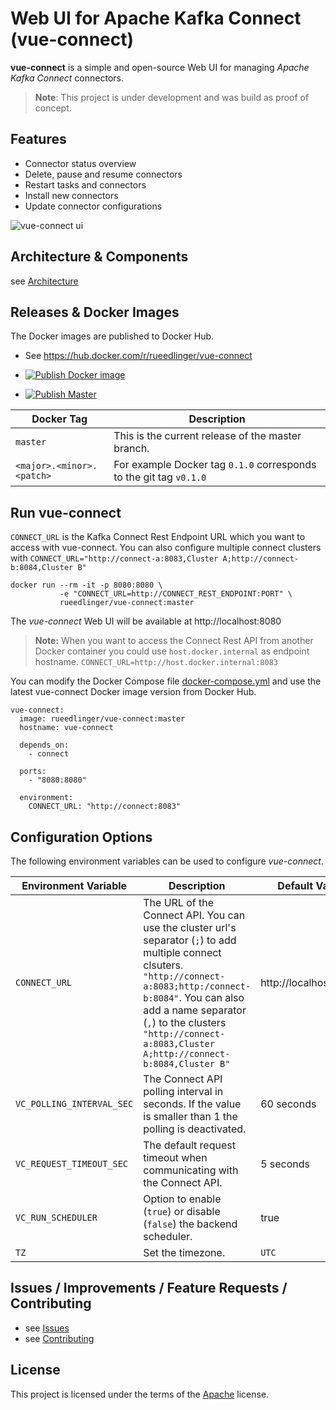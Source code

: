 # Web UI for Apache Kafka Connect (vue-connect)

**vue-connect** is a simple and open-source Web UI for managing _Apache Kafka Connect_ connectors.

> **Note**: This project is under development and was build as proof of concept.

## Features

- Connector status overview
- Delete, pause and resume connectors
- Restart tasks and connectors
- Install new connectors
- Update connector configurations

![vue-connect ui](docs/images/demo.gif)

## Architecture & Components

see [Architecture](docs/ARCHITECTURE.md)

## Releases & Docker Images

The Docker images are published to Docker Hub.

- See https://hub.docker.com/r/rueedlinger/vue-connect

- [![Publish Docker image](https://github.com/rueedlinger/vue-connect/actions/workflows/release.yml/badge.svg)](https://github.com/rueedlinger/vue-connect/actions/workflows/release.yml)
- [![Publish Master](https://github.com/rueedlinger/vue-connect/actions/workflows/master.yml/badge.svg)](https://github.com/rueedlinger/vue-connect/actions/workflows/master.yml)

| Docker Tag                | Description                                                        |
| ------------------------- | ------------------------------------------------------------------ |
| `master`                  | This is the current release of the master branch.                  |
| `<major>.<minor>.<patch>` | For example Docker tag `0.1.0` corresponds to the git tag `v0.1.0` |

## Run vue-connect

`CONNECT_URL` is the Kafka Connect Rest Endpoint URL which you want to access
with vue-connect. You can also configure multiple connect clusters with `CONNECT_URL="http://connect-a:8083,Cluster A;http://connect-b:8084,Cluster B"`

```
docker run --rm -it -p 8080:8080 \
           -e "CONNECT_URL=http://CONNECT_REST_ENDPOINT:PORT" \
           rueedlinger/vue-connect:master
```

The _vue-connect_ Web UI will be available at http://localhost:8080

> **Note:** When you want to access the Connect Rest API from another Docker container you could use `host.docker.internal` as endpoint hostname. `CONNECT_URL=http://host.docker.internal:8083`

You can modify the Docker Compose file [docker-compose.yml](docker-compose.yml) and use the latest vue-connect Docker image version from Docker Hub.

```
vue-connect:
  image: rueedlinger/vue-connect:master
  hostname: vue-connect

  depends_on:
    - connect

  ports:
    - "8080:8080"

  environment:
    CONNECT_URL: "http://connect:8083"
```

## Configuration Options

The following environment variables can be used to configure _vue-connect_.

| Environment Variable      | Description                                                                                                                                                                                                                                                                             | Default Value         |
| ------------------------- | --------------------------------------------------------------------------------------------------------------------------------------------------------------------------------------------------------------------------------------------------------------------------------------- | --------------------- |
| `CONNECT_URL`             | The URL of the Connect API. You can use the cluster url's separator (`;`) to add multiple connect clsuters. `"http://connect-a:8083;http:/connect-b:8084"`. You can also add a name separator (`,`) to the clusters `"http://connect-a:8083,Cluster A;http://connect-b:8084,Cluster B"` | http://localhost:8083 |
| `VC_POLLING_INTERVAL_SEC` | The Connect API polling interval in seconds. If the value is smaller than 1 the polling is deactivated.                                                                                                                                                                                 | 60 seconds            |
| `VC_REQUEST_TIMEOUT_SEC`  | The default request timeout when communicating with the Connect API.                                                                                                                                                                                                                    | 5 seconds             |
| `VC_RUN_SCHEDULER`        | Option to enable (`true`) or disable (`false`) the backend scheduler.                                                                                                                                                                                                                   | true                  |
| `TZ`                      | Set the timezone.                                                                                                                                                                                                                                                                       | `UTC`                 |

## Issues / Improvements / Feature Requests / Contributing

- see [Issues](https://github.com/rueedlinger/vue-connect/issues)
- see [Contributing](docs/CONTRIBUTING.md)

## License

This project is licensed under the terms of the [Apache](LICENSE) license.
